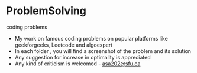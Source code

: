 # ProblemSolving
coding problems

- My work on famous coding problems on popular platforms like geekforgeeks, Leetcode and algoexpert
- In each folder , you will find a screenshot of the problem and its solution
- Any suggestion for increase in optimality is appreciated
- Any kind of criticism is welcomed - asa202@sfu.ca
